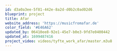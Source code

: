 ```yaml
---
id: d3a0a3ee-5f81-442e-8a2d-d0b2c0ad02d6
blueprint: project
title: Afar
website_address: 'https://musicfromafar.de'
color_field: '#E46A62'
updated_by: 06410ee8-92e1-45e7-b0e3-9fd7e0400442
updated_at: 1699487416
project_video: videos/tyfte_work_afar/master.m3u8
---
```

